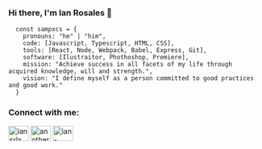 ### Hi there, I'm  Ian Rosales 👋
```JS
  const sampxcs = {
    pronouns: "he" | "him",
    code: [Javascript, Typescript, HTML, CSS],
    tools: [React, Node, Webpack, Babel, Express, Git],
    software: [Ilustraitor, Phothoshop, Premiere],
    mission: "Achieve success in all facets of my life through acquired knowledge, will and strength.",
    vision: "I define myself as a person committed to good practices and good work."
  }
```
<h3 align="left">Connect with me:</h3>
<p align="left">
<a href="https://instagram.com/iansrlx" target="blank"><img align="center" src="https://raw.githubusercontent.com/rahuldkjain/github-profile-readme-generator/master/src/images/icons/Social/instagram.svg" alt="iansrlx" height="30" width="40" /></a>
<a href="https://twitter.com/anotherianyt" target="blank"><img align="center" src="https://raw.githubusercontent.com/rahuldkjain/github-profile-readme-generator/master/src/images/icons/Social/twitter.svg" alt="anotherianyt" height="30" width="40" /></a>
<a href="https://linkedin.com/in/ian-samuel-rosales-leon-38a5b3230" target="blank"><img align="center" src="https://raw.githubusercontent.com/rahuldkjain/github-profile-readme-generator/master/src/images/icons/Social/linked-in-alt.svg" alt="ian-samuel-rosales-leon-38a5b3230" height="30" width="40" /></a>
</p>
